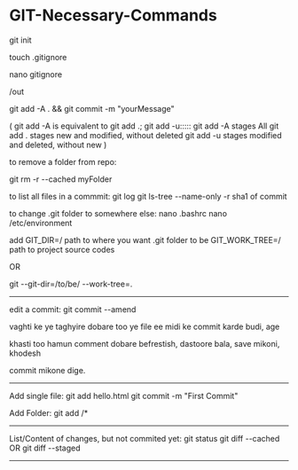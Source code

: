 # GIT-Necessary-Commands

git init

touch .gitignore

nano gitignore

/out

git add -A . && git commit -m "yourMessage"


(
git add -A is equivalent to  git add .; git add -u:::::
git add -A stages All
git add . stages new and modified, without deleted
git add -u stages modified and deleted, without new
)





to remove a folder from repo:

git rm -r --cached myFolder


to list all files in a commmit:
git log
git ls-tree --name-only -r     sha1 of commit



to change .git folder to somewhere else:
nano .bashrc
nano /etc/environment

add
GIT_DIR=/      path to where you want .git folder to be
GIT_WORK_TREE=/       path to project source codes


OR


git --git-dir=/to/be/ --work-tree=.


__________________________________________________
edit a commit:
git commit --amend

vaghti ke ye taghyire dobare too ye file ee midi ke commit karde budi, age 

khasti too hamun comment dobare befrestish, dastoore bala, save mikoni, khodesh 

commit mikone dige.
____________________
Add single file:
git add hello.html
git commit -m "First Commit"

Add Folder:
git add <folder>/*
______________________________
List/Content of changes, but not commited yet:
git status
git diff --cached   OR      git diff --staged
_______________________________________________________
